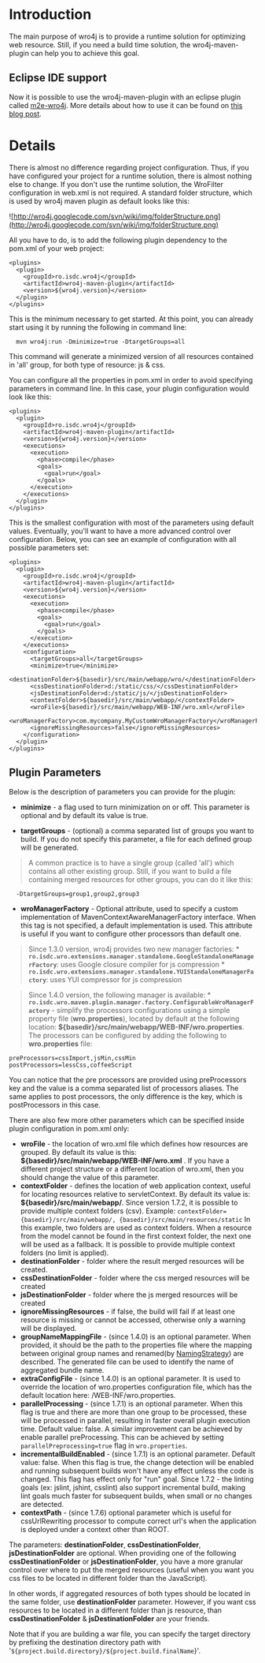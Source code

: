 # Introduction #
The main purpose of wro4j is to provide a runtime solution for optimizing web resource. Still, if you need a build time solution, the wro4j-maven-plugin can help you to achieve this goal.

## Eclipse IDE support ##
Now it is possible to use the wro4j-maven-plugin with an eclipse plugin called [m2e-wro4j](https://github.com/jbosstools/m2e-wro4j). More details about how to use it can be found on [this blog post](https://community.jboss.org/community/tools/blog/2012/01/17/css-and-js-minification-using-eclipse-maven-and-wro4j).

# Details #
There is almost no difference regarding project configuration. Thus, if you have configured your project for a runtime solution, there is almost nothing else to change. If you don't use the runtime solution, the WroFilter configuration in web.xml is not required.
A standard folder structure, which is used by wro4j maven plugin as default looks like this:

![http://wro4j.googlecode.com/svn/wiki/img/folderStructure.png](http://wro4j.googlecode.com/svn/wiki/img/folderStructure.png)

All you have to do, is to add the following plugin dependency to the pom.xml of your web project:

```
<plugins>
  <plugin>
    <groupId>ro.isdc.wro4j</groupId>
    <artifactId>wro4j-maven-plugin</artifactId>
    <version>${wro4j.version}</version>
  </plugin>
</plugins>
```

This is the minimum necessary to get started. At this point, you can already start using it by running the following in command line:
```
  mvn wro4j:run -Dminimize=true -DtargetGroups=all
```
This command will generate a minimized version of all resources contained in 'all' group, for both type of resource: js & css.

You can configure all the properties in pom.xml in order to avoid specifying parameters in command line. In this case, your plugin configuration would look like this:

```
<plugins>
  <plugin>
    <groupId>ro.isdc.wro4j</groupId>
    <artifactId>wro4j-maven-plugin</artifactId>
    <version>${wro4j.version}</version>
    <executions>
      <execution>
        <phase>compile</phase>
        <goals>
          <goal>run</goal>
        </goals>
      </execution>
    </executions>
  </plugin>
</plugins>
```
This is the smallest configuration with most of the parameters using default values. Eventually, you'll want to have a more advanced control over configuration. Below, you can see an example of configuration with all possible parameters set:
```
<plugins>
  <plugin>
    <groupId>ro.isdc.wro4j</groupId>
    <artifactId>wro4j-maven-plugin</artifactId>
    <version>${wro4j.version}</version>
    <executions>
      <execution>
        <phase>compile</phase>
        <goals>
          <goal>run</goal>
        </goals>
      </execution>
    </executions>
    <configuration>
      <targetGroups>all</targetGroups>
      <minimize>true</minimize>
      <destinationFolder>${basedir}/src/main/webapp/wro/</destinationFolder>
      <cssDestinationFolder>d:/static/css/</cssDestinationFolder>
      <jsDestinationFolder>d:/static/js/</jsDestinationFolder>
      <contextFolder>${basedir}/src/main/webapp/</contextFolder>
      <wroFile>${basedir}/src/main/webapp/WEB-INF/wro.xml</wroFile>
      <wroManagerFactory>com.mycompany.MyCustomWroManagerFactory</wroManagerFactory>
      <ignoreMissingResources>false</ignoreMissingResources>
    </configuration>
  </plugin>
</plugins>
```

## Plugin Parameters ##
Below is the description of parameters you can provide for the plugin:
  * **minimize** - a flag used to turn minimization on or off. This parameter is optional and by default its value is true.

  * **targetGroups** - (optional) a comma separated list of groups you want to build. If you do not specify this parameter, a file for each defined group will be generated.

> A common practice is to have a single group (called 'all') which contains all other existing group. Still, if you want to build a file containing merged resources for other groups, you can do it like this:
```
  -DtargetGroups=group1,group2,group3
```
  * **wroManagerFactory** - Optional attribute, used to specify a custom implementation of MavenContextAwareManagerFactory interface. When this tag is not specified, a default implementation is used.  This attribute is useful if you want to configure other processors than default one.

> Since 1.3.0 version, wro4j provides two new manager factories:
    * **`ro.isdc.wro.extensions.manager.standalone.GoogleStandaloneManagerFactory`**: uses Google closure compiler for js compression
    * **`ro.isdc.wro.extensions.manager.standalone.YUIStandaloneManagerFactory`**: uses YUI compressor for js compression

> Since 1.4.0 version, the following manager is available:
    * **`ro.isdc.wro.maven.plugin.manager.factory.ConfigurableWroManagerFactory`** - simplify the processors configurations using a simple property file (**wro.properties**), located by default at the following location:
**${basedir}/src/main/webapp/WEB-INF/wro.properties**. The processors can be configured by adding the following to **wro.properties** file:

```
preProcessors=cssImport,jsMin,cssMin
postProcessors=lessCss,coffeeScript
```

You can notice that the pre processors are provided using preProcessors key and the value is a comma separated list of processors aliases. The same applies to post processors, the only difference is the key, which is postProcessors in this case.

There are also few more other parameters which can be specified inside plugin configuration in pom.xml only:

  * **wroFile** - the location of wro.xml file which defines how resources are grouped. By default its value is this: **${basedir}/src/main/webapp/WEB-INF/wro.xml** . If you have a different project structure or a different location of wro.xml, then you should change the value of this parameter.
  * **contextFolder** - defines the location of web application context, useful for locating resources relative to servletContext. By default its value is: **${basedir}/src/main/webapp/**. Since version 1.7.2, it is possible to provide multiple context folders (csv). Example:
`contextFolder={basedir}/src/main/webapp/, {basedir}/src/main/resources/static` In this example, two folders are used as context folders. When a resource from the model cannot be found in the first context folder, the next one will be used as a fallback. It is possible to provide multiple context folders (no limit is applied).
  * **destinationFolder** - folder where the result merged resources will be created.
  * **cssDestinationFolder** - folder where the css merged resources will be created
  * **jsDestinationFolder** - folder where the js merged resources will be created
  * **ignoreMissingResources** - if false, the build will fail if at least one resource is missing or cannot be accessed, otherwise only a warning will be displayed.
  * **groupNameMappingFile** - (since 1.4.0) is an optional parameter. When provided, it should be the path to the properties file where the mapping between original group names and renamed(by [NamingStrategy](OutputNamingStrategy.md)) are described. The generated file can be used to identify the name of aggregated bundle name.
  * **extraConfigFile** - (since 1.4.0) is an optional parameter. It is used to override the location of wro.properties configuration file, which has the default location here: /WEB-INF/wro.properties.
  * **parallelProcessing** - (since 1.7.1) is an optional parameter. When this flag is true and there are more than one group to be processed, these will be processed in parallel, resulting in faster overall plugin execution time. Default value: false. A similar improvement can be achieved by enable parallel preProcessing. This can be achieved by setting `parallelPreprocessing=true` flag in `wro.properties`.
  * **incrementalBuildEnabled** - (since 1.7.1) is an optional parameter. Default value: false. When this flag is true, the change detection will be enabled and running subsequent builds won't have any effect unless the code is changed. This flag has effect only for "run" goal. Since 1.7.2 - the linting goals (ex: jslint, jshint, csslint) also support incremental build, making lint goals much faster for subsequent builds, when small or no changes are detected.
  * **contextPath** - (since 1.7.6) optional parameter which is useful for cssUrlRewriting processor to compute correct url's when the application is deployed under a context other than ROOT.


The parameters: **destinationFolder**, **cssDestinationFolder**, **jsDestinationFolder** are optional. When providing one of the following **cssDestinationFolder** or **jsDestinationFolder**, you have a more granular control over where to put the merged resources (useful when you want you css files to be located in different folder than the JavaScript).

In other words, if aggregated resources of both types should be located in the same folder, use **destinationFolder** parameter.
However, if you want css resources to be located in a different folder than js resource, than **cssDestinationFolder** & **jsDestinationFolder** are your friends.

Note that if you are building a war file, you can specify the target directory by prefixing the destination directory path with '`${project.build.directory}/${project.build.finalName`}'.